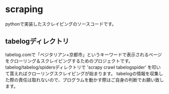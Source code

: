 # scraping
pythonで実装したスクレイピングのソースコードです。

## tabelogディレクトリ
tabelog.comで「ベジタリアン+京都市」というキーワードで表示されるページをクローリング＆スクレイピングするためのプロジェクトです。
tabelog/tabelog/spidersディレクトリで
'scrapy crawl tabelogspider'
を叩いて貰えればクローリングスクレイピングが始まります。
tabelogの情報を収集した際の責任は取れないので、プログラムを動かす際はご自身の判断でお願い致します。